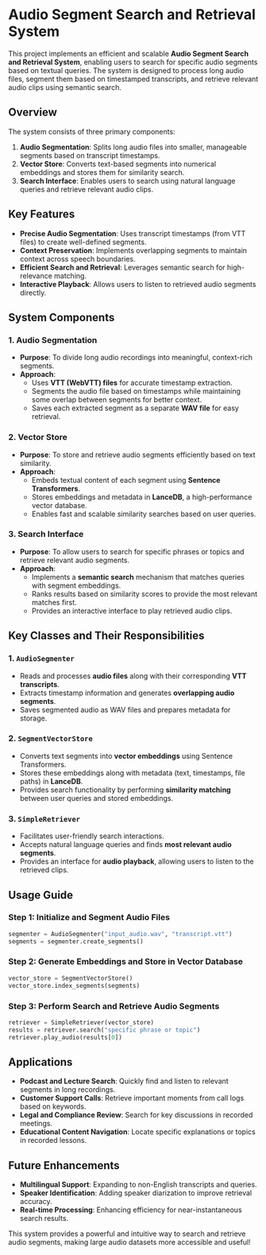 # Audio Segment Search and Retrieval System

This project implements an efficient and scalable **Audio Segment Search and Retrieval System**, enabling users to search for specific audio segments based on textual queries. The system is designed to process long audio files, segment them based on timestamped transcripts, and retrieve relevant audio clips using semantic search.

## Overview

The system consists of three primary components:

1. **Audio Segmentation**: Splits long audio files into smaller, manageable segments based on transcript timestamps.
2. **Vector Store**: Converts text-based segments into numerical embeddings and stores them for similarity search.
3. **Search Interface**: Enables users to search using natural language queries and retrieve relevant audio clips.

## Key Features

- **Precise Audio Segmentation**: Uses transcript timestamps (from VTT files) to create well-defined segments.
- **Context Preservation**: Implements overlapping segments to maintain context across speech boundaries.
- **Efficient Search and Retrieval**: Leverages semantic search for high-relevance matching.
- **Interactive Playback**: Allows users to listen to retrieved audio segments directly.

## System Components

### 1. Audio Segmentation
- **Purpose**: To divide long audio recordings into meaningful, context-rich segments.
- **Approach**:
  - Uses **VTT (WebVTT) files** for accurate timestamp extraction.
  - Segments the audio file based on timestamps while maintaining some overlap between segments for better context.
  - Saves each extracted segment as a separate **WAV file** for easy retrieval.

### 2. Vector Store
- **Purpose**: To store and retrieve audio segments efficiently based on text similarity.
- **Approach**:
  - Embeds textual content of each segment using **Sentence Transformers**.
  - Stores embeddings and metadata in **LanceDB**, a high-performance vector database.
  - Enables fast and scalable similarity searches based on user queries.

### 3. Search Interface
- **Purpose**: To allow users to search for specific phrases or topics and retrieve relevant audio segments.
- **Approach**:
  - Implements a **semantic search** mechanism that matches queries with segment embeddings.
  - Ranks results based on similarity scores to provide the most relevant matches first.
  - Provides an interactive interface to play retrieved audio clips.

## Key Classes and Their Responsibilities

### 1. `AudioSegmenter`
- Reads and processes **audio files** along with their corresponding **VTT transcripts**.
- Extracts timestamp information and generates **overlapping audio segments**.
- Saves segmented audio as WAV files and prepares metadata for storage.

### 2. `SegmentVectorStore`
- Converts text segments into **vector embeddings** using Sentence Transformers.
- Stores these embeddings along with metadata (text, timestamps, file paths) in **LanceDB**.
- Provides search functionality by performing **similarity matching** between user queries and stored embeddings.

### 3. `SimpleRetriever`
- Facilitates user-friendly search interactions.
- Accepts natural language queries and finds **most relevant audio segments**.
- Provides an interface for **audio playback**, allowing users to listen to the retrieved clips.

## Usage Guide

### Step 1: Initialize and Segment Audio Files
```python
segmenter = AudioSegmenter("input_audio.wav", "transcript.vtt")
segments = segmenter.create_segments()
```

### Step 2: Generate Embeddings and Store in Vector Database
```python
vector_store = SegmentVectorStore()
vector_store.index_segments(segments)
```

### Step 3: Perform Search and Retrieve Audio Segments
```python
retriever = SimpleRetriever(vector_store)
results = retriever.search("specific phrase or topic")
retriever.play_audio(results[0])
```

## Applications

- **Podcast and Lecture Search**: Quickly find and listen to relevant segments in long recordings.
- **Customer Support Calls**: Retrieve important moments from call logs based on keywords.
- **Legal and Compliance Review**: Search for key discussions in recorded meetings.
- **Educational Content Navigation**: Locate specific explanations or topics in recorded lessons.

## Future Enhancements
- **Multilingual Support**: Expanding to non-English transcripts and queries.
- **Speaker Identification**: Adding speaker diarization to improve retrieval accuracy.
- **Real-time Processing**: Enhancing efficiency for near-instantaneous search results.

This system provides a powerful and intuitive way to search and retrieve audio segments, making large audio datasets more accessible and useful!

